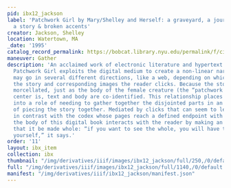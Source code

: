 ```yaml
---
pid: ibx12_jackson
label: 'Patchwork Girl by Mary/Shelley and Herself: a graveyard, a journal, a quilt,
  a story & broken accents'
creator: Jackson, Shelley
location: Watertown, MA
_date: '1995'
catalog_record_permalink: https://bobcat.library.nyu.edu/permalink/f/ci13eu/nyu_aleph003508474
maneuver: Gather
description: 'An acclaimed work of electronic literature and hypertext fiction, Jackson’s
  Patchwork Girl exploits the digital medium to create a non-linear narrative that
  may go in several different directions, like a web, depending on which piece of
  the story and corresponding images the reader clicks. Because the story itself is
  morcellated, just as the body of the female creature (the “patchwork girl”) at its
  center is, text and body are co-identified. This relationship places the reader
  into a role of needing to gather together the disjointed parts in an active process
  of piecing the story together. Mediated by clicks that can seem to lead anywhere,
  in contrast with the codex whose pages reach a defined endpoint with each turn,
  the body of this digital book interacts with the reader by making an explicit demand
  that it be made whole: “if you want to see the whole, you will have to sew me together
  yourself,” it says.'
order: '11'
layout: ibx_item
collection: ibx
thumbnail: "/img/derivatives/iiif/images/ibx12_jackson/full/250,/0/default.jpg"
full: "/img/derivatives/iiif/images/ibx12_jackson/full/1140,/0/default.jpg"
manifest: "/img/derivatives/iiif/ibx12_jackson/manifest.json"
---
```


